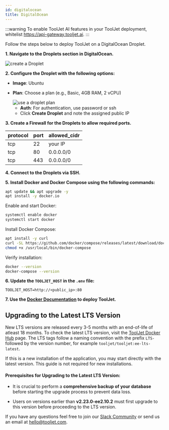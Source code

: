 ```yaml
---
id: digitalocean
title: DigitalOcean
---
```


:::warning
To enable ToolJet AI features in your ToolJet deployment, whitelist https://api-gateway.tooljet.ai.
:::

Follow the steps below to deploy ToolJet on a DigitalOcean Droplet.

**1. Navigate to the Droplets section in DigitalOcean.**

  <div style={{textAlign: 'center'}}>

  <img className="screenshot-full" src="/img/setup/digitalocean/droplet_1.png" alt="create a Droplet" />

  </div>

**2. Configure the **Droplet** with the following options:**

- **Image**: Ubuntu
- **Plan**: Choose a plan (e.g., Basic, 4GB RAM, 2 vCPU)

  <div style={{textAlign: 'center'}}>
     <img className="screenshot-full" src="/img/setup/digitalocean/droplet_plan.png" alt="use a droplet plan" />
  </div>

  - **Auth**: For authentication, use password or ssh
  - Click **Create Droplet** and note the assigned public IP

**3. Create a Firewall for the **Droplets** to allow required ports.**

| protocol | port | allowed_cidr |
| :------- | :--- | :----------- |
| tcp      | 22   | your IP      |
| tcp      | 80   | 0.0.0.0/0    |
| tcp      | 443  | 0.0.0.0/0    |

**4. Connect to the **Droplets** via SSH.**

**5. Install Docker and Docker Compose using the following commands:**

```bash
apt update && apt upgrade -y
apt install -y docker.io
```

Enable and start Docker:

```bash
systemctl enable docker
systemctl start docker
```

Install Docker Compose:

```bash
apt install -y curl
curl -SL https://github.com/docker/compose/releases/latest/download/docker-compose-linux-x86_64 -o /usr/local/bin/docker-compose
chmod +x /usr/local/bin/docker-compose
```

Verify installation:

```bash
docker --version
docker-compose --version
```

**6. Update the `TOOLJET_HOST` in the `.env` file:**

`TOOLJET_HOST=http://<public_ip>:80`

**7. Use the [Docker Documentation](https://docs.tooljet.ai/docs/setup/docker) to deploy ToolJet.**

## Upgrading to the Latest LTS Version

New LTS versions are released every 3-5 months with an end-of-life of atleast 18 months. To check the latest LTS version, visit the [ToolJet Docker Hub](https://hub.docker.com/r/tooljet/tooljet/tags) page. The LTS tags follow a naming convention with the prefix `LTS-` followed by the version number, for example `tooljet/tooljet:ee-lts-latest`.

If this is a new installation of the application, you may start directly with the latest version. This guide is not required for new installations.

#### Prerequisites for Upgrading to the Latest LTS Version:

- It is crucial to perform a **comprehensive backup of your database** before starting the upgrade process to prevent data loss.

- Users on versions earlier than **v2.23.0-ee2.10.2** must first upgrade to this version before proceeding to the LTS version.

If you have any questions feel free to join our [Slack Community](https://join.slack.com/t/tooljet/shared_invite/zt-2rk4w42t0-ZV_KJcWU9VL1BBEjnSHLCA) or send us an email at hello@tooljet.com.

